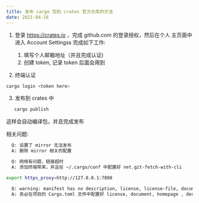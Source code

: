 ```yaml
---
title: 发布 cargo 包到 crates 官方仓库的方法
date: 2021-04-16
---
```

1. 登录 https://crates.io ，完成 github.com 的登录授权，然后在个人
   主页面中进入 Account Settingss 完成如下工作:
   
   1. 填写个人邮箱地址（并且完成认证)
   2. 创建 token, 记录 token 后面会用到

2. 终端认证
```bash
cargo login <token here>
```

3. 发布到 crates 中
```bash
   cargo publish
```
这样会自动编译包，并且完成发布


相关问题:
```txt
  Q: 设置了 mirror 无法发布
  A: 删除 mirror 相关的配置
```
```txt
  Q: 网络有问题，链接超时
  A: 添加终端带来，并且在 ~/.cargo/conf 中配置好 net.git-fetch-with-cli
```
```bash
export https_proxy=http://127.0.0.1:7890
```
```txt
  Q: warning: manifest has no description, license, license-file, documentation, homepage or repository.
  A: 务必在项目的 Cargo.toml 文件中配置好 license, document, homepage , description 字段
```
